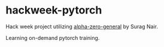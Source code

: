 # hackweek-pytorch

Hack week project utilizing [alpha-zero-general](https://github.com/suragnair/alpha-zero-general) by Surag Nair.

Learning on-demand pytorch training.
